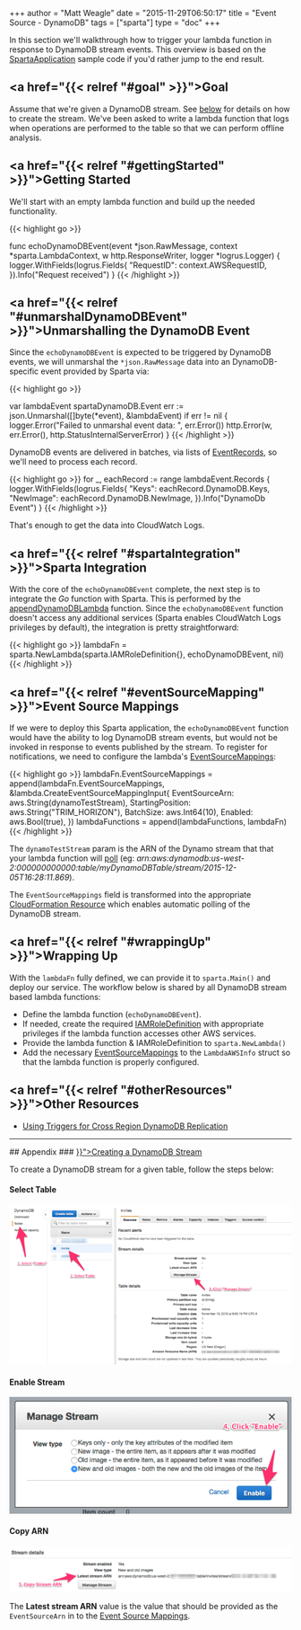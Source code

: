 +++
author = "Matt Weagle"
date = "2015-11-29T06:50:17"
title = "Event Source - DynamoDB"
tags = ["sparta"]
type = "doc"
+++

In this section we'll walkthrough how to trigger your lambda function in response to DynamoDB stream events.  This overview is based on the [SpartaApplication](https://github.com/mweagle/SpartaApplication) sample code if you'd rather jump to the end result.

## <a href="{{< relref "#goal" >}}">Goal</a>

Assume that we're given a DynamoDB stream.  See [below](http://localhost:1313/docs/eventsources/dynamodb/#creatingDynamoDBStream:d680e8a854a7cbad6d490c445cba2eba) for details on how to create the stream.  We've been asked to write a lambda function that logs when operations are performed to the table so that we can perform offline analysis.

## <a href="{{< relref "#gettingStarted" >}}">Getting Started</a>

We'll start with an empty lambda function and build up the needed functionality.

{{< highlight go >}}

func echoDynamoDBEvent(event *json.RawMessage,
                       context *sparta.LambdaContext,
                       w http.ResponseWriter,
                      logger *logrus.Logger)
{
  logger.WithFields(logrus.Fields{
    "RequestID": context.AWSRequestID,
  }).Info("Request received")
}
{{< /highlight >}}

## <a href="{{< relref "#unmarshalDynamoDBEvent" >}}">Unmarshalling the DynamoDB Event</a>

Since the `echoDynamoDBEvent` is expected to be triggered by DynamoDB events, we will unmarshal the `*json.RawMessage` data into an DynamoDB-specific event provided by Sparta via:

{{< highlight go >}}

var lambdaEvent spartaDynamoDB.Event
err := json.Unmarshal([]byte(*event), &lambdaEvent)
if err != nil {
  logger.Error("Failed to unmarshal event data: ", err.Error())
  http.Error(w, err.Error(), http.StatusInternalServerError)
}
{{< /highlight >}}   

DynamoDB events are delivered in batches, via lists of [EventRecords](https://godoc.org/github.com/mweagle/Sparta/aws/dynamodb#EventRecord
), so we'll need to process each record.

{{< highlight go >}}
for _, eachRecord := range lambdaEvent.Records {
  logger.WithFields(logrus.Fields{
    "Keys":     eachRecord.DynamoDB.Keys,
    "NewImage": eachRecord.DynamoDB.NewImage,
  }).Info("DynamoDb Event")
}
{{< /highlight >}}   

That's enough to get the data into CloudWatch Logs.

## <a href="{{< relref "#spartaIntegration" >}}">Sparta Integration</a>

With the core of the `echoDynamoDBEvent` complete, the next step is to integrate the *Go* function with Sparta.  This is performed by the [appendDynamoDBLambda](https://github.com/mweagle/SpartaApplication/blob/master/application.go#L114) function.  Since the `echoDynamoDBEvent` function doesn't access any additional services (Sparta enables CloudWatch Logs privileges by default), the integration is pretty straightforward:

{{< highlight go >}}
lambdaFn = sparta.NewLambda(sparta.IAMRoleDefinition{}, echoDynamoDBEvent, nil)
{{< /highlight >}}   

## <a href="{{< relref "#eventSourceMapping" >}}">Event Source Mappings</a>

If we were to deploy this Sparta application, the `echoDynamoDBEvent` function would have the ability to log DynamoDB stream events, but would not be invoked in response to events published by the stream.  To register for notifications, we need to configure the lambda's [EventSourceMappings](http://docs.aws.amazon.com/lambda/latest/dg/intro-core-components.html#intro-core-components-event-sources):

{{< highlight go >}}
  lambdaFn.EventSourceMappings = append(lambdaFn.EventSourceMappings, &lambda.CreateEventSourceMappingInput{
    EventSourceArn:   aws.String(dynamoTestStream),
    StartingPosition: aws.String("TRIM_HORIZON"),
    BatchSize:        aws.Int64(10),
    Enabled:          aws.Bool(true),
  })
lambdaFunctions = append(lambdaFunctions, lambdaFn)
{{< /highlight >}}  

The `dynamoTestStream` param is the ARN of the Dynamo stream that that your lambda function will [poll](http://docs.aws.amazon.com/lambda/latest/dg/intro-invocation-modes.html) (eg: _arn:aws:dynamodb:us-west-2:000000000000:table/myDynamoDBTable/stream/2015-12-05T16:28:11.869_).  

The `EventSourceMappings` field is transformed into the appropriate [CloudFormation Resource](http://docs.aws.amazon.com/AWSCloudFormation/latest/UserGuide/aws-resource-lambda-eventsourcemapping.html) which enables automatic polling of the DynamoDB stream.

## <a href="{{< relref "#wrappingUp" >}}">Wrapping Up</a>

With the `lambdaFn` fully defined, we can provide it to `sparta.Main()` and deploy our service.  The workflow below is shared by all DynamoDB stream based lambda functions:

  * Define the lambda function (`echoDynamoDBEvent`).
  * If needed, create the required [IAMRoleDefinition](https://godoc.org/github.com/mweagle/Sparta*IAMRoleDefinition) with appropriate privileges if the lambda function accesses other AWS services.
  * Provide the lambda function & IAMRoleDefinition to `sparta.NewLambda()`
  * Add the necessary [EventSourceMappings](https://godoc.org/github.com/aws/aws-sdk-go/service/lambda#CreateEventSourceMappingInput) to the `LambdaAWSInfo` struct so that the lambda function is properly configured.

## <a href="{{< relref "#otherResources" >}}">Other Resources</a>

  * [Using Triggers for Cross Region DynamoDB Replication](https://aws.amazon.com/blogs/aws/dynamodb-update-triggers-streams-lambda-cross-region-replication-app/)

<hr />
## Appendix
### <a href="{{< relref "#creatingDynamoDBStream" >}}">Creating a DynamoDB Stream</a>

To create a DynamoDB stream for a given table, follow the steps below:

#### Select Table

![Select Table](/images/eventsources/dynamodb/DynamoDB_ManageStream.png)

#### Enable Stream

![Enable Stream](/images/eventsources/dynamodb/DynamoDB_Enable.png)

#### Copy ARN
![Copy ARN](/images/eventsources/dynamodb/DynamoDB_StreamARN.png)

The **Latest stream ARN** value is the value that should be provided as the `EventSourceArn` in to the [Event Source Mappings](http://localhost:1313/docs/eventsources/dynamodb/#eventSourceMapping:d680e8a854a7cbad6d490c445cba2eba).
